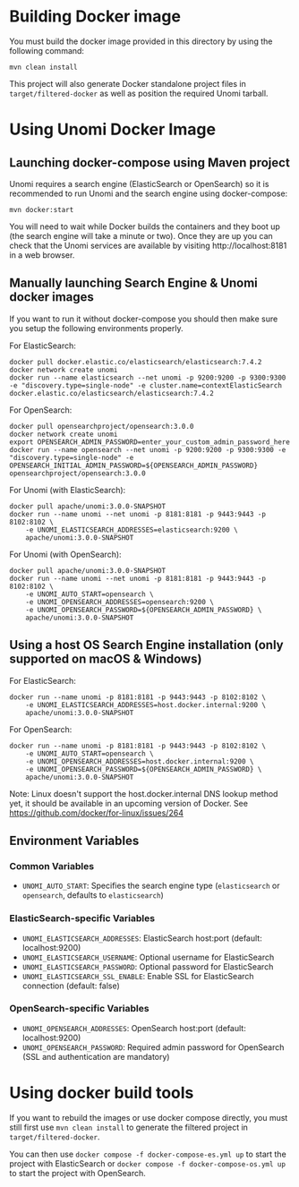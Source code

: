 <!--
  ~ Licensed to the Apache Software Foundation (ASF) under one or more
  ~ contributor license agreements.  See the NOTICE file distributed with
  ~ this work for additional information regarding copyright ownership.
  ~ The ASF licenses this file to You under the Apache License, Version 2.0
  ~ (the "License"); you may not use this file except in compliance with
  ~ the License.  You may obtain a copy of the License at
  ~
  ~      http://www.apache.org/licenses/LICENSE-2.0
  ~
  ~ Unless required by applicable law or agreed to in writing, software
  ~ distributed under the License is distributed on an "AS IS" BASIS,
  ~ WITHOUT WARRANTIES OR CONDITIONS OF ANY KIND, either express or implied.
  ~ See the License for the specific language governing permissions and
  ~ limitations under the License.
  -->
  
# Building Docker image

You must build the docker image provided in this directory by using the following command:

```
mvn clean install
```

This project will also generate Docker standalone project files in `target/filtered-docker` as well as position the
required Unomi tarball.

# Using Unomi Docker Image

## Launching docker-compose using Maven project

Unomi requires a search engine (ElasticSearch or OpenSearch) so it is recommended to run Unomi and the search engine using docker-compose:

```
mvn docker:start
```

You will need to wait while Docker builds the containers and they boot up (the search engine will take a minute or two). Once they are 
up you can check that the Unomi services are available by visiting http://localhost:8181 in a web browser.

## Manually launching Search Engine & Unomi docker images

If you want to run it without docker-compose you should then make sure you setup the following environments properly.

For ElasticSearch:

    docker pull docker.elastic.co/elasticsearch/elasticsearch:7.4.2
    docker network create unomi
    docker run --name elasticsearch --net unomi -p 9200:9200 -p 9300:9300 -e "discovery.type=single-node" -e cluster.name=contextElasticSearch docker.elastic.co/elasticsearch/elasticsearch:7.4.2

For OpenSearch:

    docker pull opensearchproject/opensearch:3.0.0
    docker network create unomi
    export OPENSEARCH_ADMIN_PASSWORD=enter_your_custom_admin_password_here
    docker run --name opensearch --net unomi -p 9200:9200 -p 9300:9300 -e "discovery.type=single-node" -e OPENSEARCH_INITIAL_ADMIN_PASSWORD=${OPENSEARCH_ADMIN_PASSWORD} opensearchproject/opensearch:3.0.0
    
For Unomi (with ElasticSearch):

    docker pull apache/unomi:3.0.0-SNAPSHOT
    docker run --name unomi --net unomi -p 8181:8181 -p 9443:9443 -p 8102:8102 \
        -e UNOMI_ELASTICSEARCH_ADDRESSES=elasticsearch:9200 \
        apache/unomi:3.0.0-SNAPSHOT

For Unomi (with OpenSearch):

    docker pull apache/unomi:3.0.0-SNAPSHOT
    docker run --name unomi --net unomi -p 8181:8181 -p 9443:9443 -p 8102:8102 \
        -e UNOMI_AUTO_START=opensearch \
        -e UNOMI_OPENSEARCH_ADDRESSES=opensearch:9200 \
        -e UNOMI_OPENSEARCH_PASSWORD=${OPENSEARCH_ADMIN_PASSWORD} \
        apache/unomi:3.0.0-SNAPSHOT

## Using a host OS Search Engine installation (only supported on macOS & Windows)

For ElasticSearch:

    docker run --name unomi -p 8181:8181 -p 9443:9443 -p 8102:8102 \
        -e UNOMI_ELASTICSEARCH_ADDRESSES=host.docker.internal:9200 \
        apache/unomi:3.0.0-SNAPSHOT

For OpenSearch:

    docker run --name unomi -p 8181:8181 -p 9443:9443 -p 8102:8102 \
        -e UNOMI_AUTO_START=opensearch \
        -e UNOMI_OPENSEARCH_ADDRESSES=host.docker.internal:9200 \
        -e UNOMI_OPENSEARCH_PASSWORD=${OPENSEARCH_ADMIN_PASSWORD} \
        apache/unomi:3.0.0-SNAPSHOT

Note: Linux doesn't support the host.docker.internal DNS lookup method yet, it should be available in an upcoming version of Docker. See https://github.com/docker/for-linux/issues/264

## Environment Variables

### Common Variables
- `UNOMI_AUTO_START`: Specifies the search engine type (`elasticsearch` or `opensearch`, defaults to `elasticsearch`)

### ElasticSearch-specific Variables
- `UNOMI_ELASTICSEARCH_ADDRESSES`: ElasticSearch host:port (default: localhost:9200)
- `UNOMI_ELASTICSEARCH_USERNAME`: Optional username for ElasticSearch
- `UNOMI_ELASTICSEARCH_PASSWORD`: Optional password for ElasticSearch
- `UNOMI_ELASTICSEARCH_SSL_ENABLE`: Enable SSL for ElasticSearch connection (default: false)

### OpenSearch-specific Variables
- `UNOMI_OPENSEARCH_ADDRESSES`: OpenSearch host:port (default: localhost:9200)
- `UNOMI_OPENSEARCH_PASSWORD`: Required admin password for OpenSearch (SSL and authentication are mandatory)

# Using docker build tools

If you want to rebuild the images or use docker compose directly, you must still first use `mvn clean install` to generate
the filtered project in `target/filtered-docker`.

You can then use `docker compose -f docker-compose-es.yml up` to start the project with ElasticSearch or `docker compose -f docker-compose-os.yml up` to start the project with OpenSearch.
